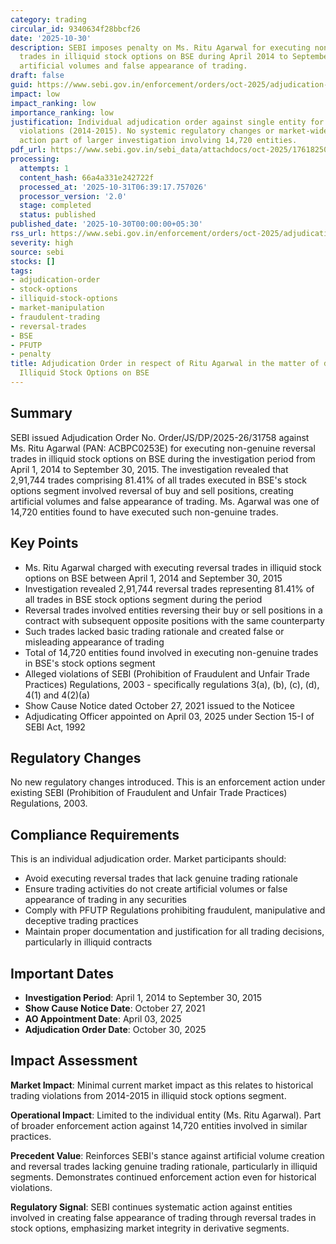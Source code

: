 ```yaml
---
category: trading
circular_id: 9340634f28bbcf26
date: '2025-10-30'
description: SEBI imposes penalty on Ms. Ritu Agarwal for executing non-genuine reversal
  trades in illiquid stock options on BSE during April 2014 to September 2015, creating
  artificial volumes and false appearance of trading.
draft: false
guid: https://www.sebi.gov.in/enforcement/orders/oct-2025/adjudication-order-in-respect-of-ritu-agarwal-in-the-matter-of-dealings-in-illiquid-stock-options-on-bse_97547.html
impact: low
impact_ranking: low
importance_ranking: low
justification: Individual adjudication order against single entity for historical
  violations (2014-2015). No systemic regulatory changes or market-wide impact. Enforcement
  action part of larger investigation involving 14,720 entities.
pdf_url: https://www.sebi.gov.in/sebi_data/attachdocs/oct-2025/1761825003244_3.pdf
processing:
  attempts: 1
  content_hash: 66a4a331e242722f
  processed_at: '2025-10-31T06:39:17.757026'
  processor_version: '2.0'
  stage: completed
  status: published
published_date: '2025-10-30T00:00:00+05:30'
rss_url: https://www.sebi.gov.in/enforcement/orders/oct-2025/adjudication-order-in-respect-of-ritu-agarwal-in-the-matter-of-dealings-in-illiquid-stock-options-on-bse_97547.html
severity: high
source: sebi
stocks: []
tags:
- adjudication-order
- stock-options
- illiquid-stock-options
- market-manipulation
- fraudulent-trading
- reversal-trades
- BSE
- PFUTP
- penalty
title: Adjudication Order in respect of Ritu Agarwal in the matter of dealings in
  Illiquid Stock Options on BSE
---
```


## Summary

SEBI issued Adjudication Order No. Order/JS/DP/2025-26/31758 against Ms. Ritu Agarwal (PAN: ACBPC0253E) for executing non-genuine reversal trades in illiquid stock options on BSE during the investigation period from April 1, 2014 to September 30, 2015. The investigation revealed that 2,91,744 trades comprising 81.41% of all trades executed in BSE's stock options segment involved reversal of buy and sell positions, creating artificial volumes and false appearance of trading. Ms. Agarwal was one of 14,720 entities found to have executed such non-genuine trades.

## Key Points

- Ms. Ritu Agarwal charged with executing reversal trades in illiquid stock options on BSE between April 1, 2014 and September 30, 2015
- Investigation revealed 2,91,744 reversal trades representing 81.41% of all trades in BSE stock options segment during the period
- Reversal trades involved entities reversing their buy or sell positions in a contract with subsequent opposite positions with the same counterparty
- Such trades lacked basic trading rationale and created false or misleading appearance of trading
- Total of 14,720 entities found involved in executing non-genuine trades in BSE's stock options segment
- Alleged violations of SEBI (Prohibition of Fraudulent and Unfair Trade Practices) Regulations, 2003 - specifically regulations 3(a), (b), (c), (d), 4(1) and 4(2)(a)
- Show Cause Notice dated October 27, 2021 issued to the Noticee
- Adjudicating Officer appointed on April 03, 2025 under Section 15-I of SEBI Act, 1992

## Regulatory Changes

No new regulatory changes introduced. This is an enforcement action under existing SEBI (Prohibition of Fraudulent and Unfair Trade Practices) Regulations, 2003.

## Compliance Requirements

This is an individual adjudication order. Market participants should:
- Avoid executing reversal trades that lack genuine trading rationale
- Ensure trading activities do not create artificial volumes or false appearance of trading in any securities
- Comply with PFUTP Regulations prohibiting fraudulent, manipulative and deceptive trading practices
- Maintain proper documentation and justification for all trading decisions, particularly in illiquid contracts

## Important Dates

- **Investigation Period**: April 1, 2014 to September 30, 2015
- **Show Cause Notice Date**: October 27, 2021
- **AO Appointment Date**: April 03, 2025
- **Adjudication Order Date**: October 30, 2025

## Impact Assessment

**Market Impact**: Minimal current market impact as this relates to historical trading violations from 2014-2015 in illiquid stock options segment.

**Operational Impact**: Limited to the individual entity (Ms. Ritu Agarwal). Part of broader enforcement action against 14,720 entities involved in similar practices.

**Precedent Value**: Reinforces SEBI's stance against artificial volume creation and reversal trades lacking genuine trading rationale, particularly in illiquid segments. Demonstrates continued enforcement action even for historical violations.

**Regulatory Signal**: SEBI continues systematic action against entities involved in creating false appearance of trading through reversal trades in stock options, emphasizing market integrity in derivative segments.